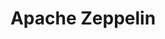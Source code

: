 ---
blog: https://medium.com/apache-zeppelin-stories
git: https://github.com/apache/zeppelin
logohandle: apache_zeppelin
sort: zeppelin
title: Apache Zeppelin
twitter: https://x.com/ApacheZeppelin
website: https://zeppelin.apache.org/
---